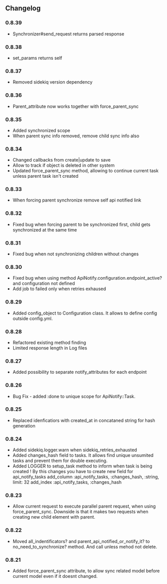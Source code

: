 ## Changelog

### 0.8.39
* Synchronizer#send_request returns parsed response

### 0.8.38
* set_params returns self

### 0.8.37
* Removed sidekiq version dependency

### 0.8.36
* Parent_attribute now works together with force_parent_sync

### 0.8.35
* Added synchronized scope
* When parent sync info removed, remove child sync info also

### 0.8.34
* Changed callbacks from create|update to save
* Allow to track if object is deleted in other system
* Updated force_parent_sync method, allowing to continue current task unless parent task isn't created

### 0.8.33
* When forcing parent synchronize remove self api notified link

### 0.8.32
* Fixed bug when forcing parent to be synchronized first, child gets synchronized at the same time

### 0.8.31
* Fixed bug when not synchronizing children without changes

### 0.8.30
* Fixed bug when using method ApiNotify.configuration.endpoint_active? and configuration not defined
* Add job to failed only when retries exhaused

### 0.8.29
* Added config_object to Configuration class. It allows to define config outside config.yml.

### 0.8.28
* Refactored existing method finding
* Limited response length in Log files

### 0.8.27
* Added possibility to separate notify_attributes for each endpoint

### 0.8.26
* Bug Fix - added :done to unique scope for ApiNotify::Task.

### 0.8.25
* Replaced idenficatiors with created_at in concataned string for hash generation

### 0.8.24
* Added sidekiq.logger.warn when sidekiq_retries_exhausted
* Added changes_hash field to tasks. It allows find unique unsumited tasks and prevent them for double executing.
* Added LOGGER to setup_task method to inform when task is being created
! By this changes you have to create new field for api_notify_tasks
    add_column :api_notify_tasks, :changes_hash, :string, limit: 32
    add_index :api_notify_tasks, :changes_hash

### 0.8.23
* Allow current request to execute parallel parent request, when using force_parent_sync. Downside is that it makes two requests when creating new child element with parent.

### 0.8.22
* Moved all_indentificators? and parent_api_notified_or_notify_it? to no_need_to_synchronize? method. And call unless mehod not delete.

### 0.8.21
* Added force_parent_sync attribute, to allow sync related model before current model even if it doesnt changed.
